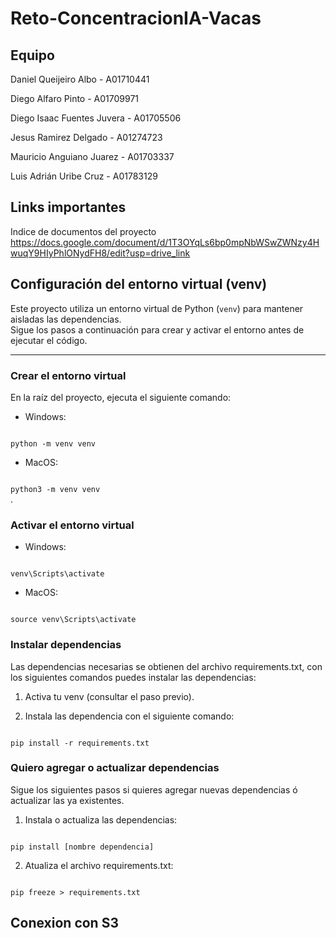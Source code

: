 # Reto-ConcentracionIA-Vacas

## Equipo

Daniel Queijeiro Albo - A01710441

Diego Alfaro Pinto - A01709971

Diego Isaac Fuentes Juvera - A01705506

Jesus Ramirez Delgado - A01274723

Mauricio Anguiano Juarez - A01703337

Luis Adrián Uribe Cruz - A01783129


## Links importantes

Indice de documentos del proyecto
https://docs.google.com/document/d/1T3OYqLs6bp0mpNbWSwZWNzy4HwuqY9HIyPhlONydFH8/edit?usp=drive_link

## Configuración del entorno virtual (venv)

Este proyecto utiliza un entorno virtual de Python (`venv`) para mantener aisladas las dependencias.  
Sigue los pasos a continuación para crear y activar el entorno antes de ejecutar el código.

---

### Crear el entorno virtual

En la raíz del proyecto, ejecuta el siguiente comando:

- Windows:
<code>
python -m venv venv
</code>

- MacOS:
<code>
python3 -m venv venv
</code>.

### Activar el entorno virtual

- Windows:
<code>
venv\Scripts\activate
</code>

- MacOS:
<code>
source venv\Scripts\activate
</code>

### Instalar dependencias

Las dependencias necesarias se obtienen del archivo requirements.txt, con los siguientes
comandos puedes instalar las dependencias:

1) Activa tu venv (consultar el paso previo).

2) Instala las dependencia con el siguiente comando:

<code>
pip install -r requirements.txt
</code>

### Quiero agregar o actualizar dependencias

Sigue los siguientes pasos si quieres agregar nuevas dependencias ó actualizar las 
ya existentes.

1) Instala o actualiza las dependencias:
<code>
pip install [nombre dependencia]
</code>

2) Atualiza el archivo requirements.txt:

<code>
pip freeze > requirements.txt
</code>

## Conexion con S3
